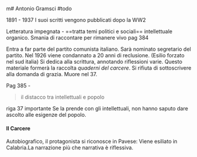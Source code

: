 m# Antonio Gramsci 
#todo 

1891 - 1937 
I suoi scritti vengono pubblicati dopo la WW2

Letteratura impegnata - ==tratta temi politici e sociali==
intellettuale organico. Smania di raccontare per rimanere vivo
pag 384

Entra a far parte del partito comunista italiano.  Sarà nominato segretario del partito. Nel 1926 viene condannato a 20 anni di reclusione. (Esilio forzato nel sud italia) Si dedica alla scrittura, annotando riflessioni varie. Questo materiale formerà la raccolta _quaderni del carcere_. 
Si rifiuta di sottoscrivere alla domanda di grazia. Muore nel 37. 

Pag 385 - 

> il distacco tra intellettuali e popolo 

riga 37 importante 
Se la prende con gli intellettuali, non hanno saputo dare ascolto alle esigenze del popolo. 



#### Il Carcere
Autobiografico, il protagonista si riconosce in Pavese: Viene esiliato in Calabria.La narrazione più che narrativa è riflessiva.
